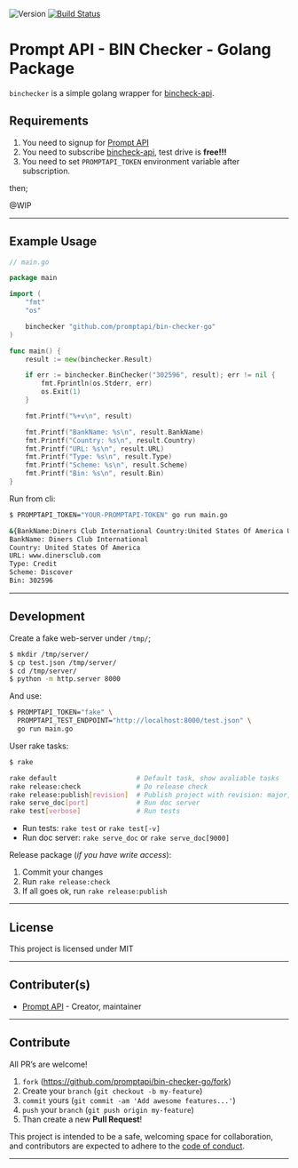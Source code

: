 ![Version](https://img.shields.io/badge/version-0.1.0-orange.svg)
[![Build Status](https://travis-ci.org/promptapi/bin-checker-go.svg?branch=main)](https://travis-ci.org/promptapi/bin-checker-go)

# Prompt API - BIN Checker - Golang Package

`binchecker` is a simple golang wrapper for [bincheck-api][bincheck-api].

## Requirements

1. You need to signup for [Prompt API][promptapi-signup]
1. You need to subscribe [bincheck-api][bincheck-api], test drive is **free!!!**
1. You need to set `PROMPTAPI_TOKEN` environment variable after subscription.

then;

@WIP

---

## Example Usage

```go
// main.go

package main

import (
	"fmt"
	"os"

	binchecker "github.com/promptapi/bin-checker-go"
)

func main() {
	result := new(binchecker.Result)

	if err := binchecker.BinChecker("302596", result); err != nil {
		fmt.Fprintln(os.Stderr, err)
		os.Exit(1)
	}

	fmt.Printf("%+v\n", result)

	fmt.Printf("BankName: %s\n", result.BankName)
	fmt.Printf("Country: %s\n", result.Country)
	fmt.Printf("URL: %s\n", result.URL)
	fmt.Printf("Type: %s\n", result.Type)
	fmt.Printf("Scheme: %s\n", result.Scheme)
	fmt.Printf("Bin: %s\n", result.Bin)
}
```

Run from cli:

```bash
$ PROMPTAPI_TOKEN="YOUR-PROMPTAPI-TOKEN" go run main.go

&{BankName:Diners Club International Country:United States Of America URL:www.dinersclub.com Type:Credit Scheme:Discover Bin:302596}
BankName: Diners Club International
Country: United States Of America
URL: www.dinersclub.com
Type: Credit
Scheme: Discover
Bin: 302596
```

---

## Development

Create a fake web-server under `/tmp/`;

```bash
$ mkdir /tmp/server/
$ cp test.json /tmp/server/
$ cd /tmp/server/
$ python -m http.server 8000
```

And use:

```bash
$ PROMPTAPI_TOKEN="fake" \
  PROMPTAPI_TEST_ENDPOINT="http://localhost:8000/test.json" \
  go run main.go
```

User rake tasks:

```bash
$ rake

rake default                    # Default task, show avaliable tasks
rake release:check              # Do release check
rake release:publish[revision]  # Publish project with revision: major,minor,patch, default: patch
rake serve_doc[port]            # Run doc server
rake test[verbose]              # Run tests
```

- Run tests: `rake test` or `rake test[-v]`
- Run doc server: `rake serve_doc` or `rake serve_doc[9000]`

Release package (*if you have write access*):

1. Commit your changes
1. Run `rake release:check`
1. If all goes ok, run `rake release:publish`

---

## License

This project is licensed under MIT

---

## Contributer(s)

* [Prompt API](https://github.com/promptapi) - Creator, maintainer

---

## Contribute

All PR’s are welcome!

1. `fork` (https://github.com/promptapi/bin-checker-go/fork)
1. Create your `branch` (`git checkout -b my-feature`)
1. `commit` yours (`git commit -am 'Add awesome features...'`)
1. `push` your `branch` (`git push origin my-feature`)
1. Than create a new **Pull Request**!

This project is intended to be a safe,
welcoming space for collaboration, and contributors are expected to adhere to
the [code of conduct][coc].


---

[bincheck-api]:     https://promptapi.com/marketplace/docs/bincheck-api
[promptapi-signup]: https://promptapi.com/#signup-form
[coc]:              https://github.com/promptapi/bin-checker-go/blob/main/CODE_OF_CONDUCT.md
